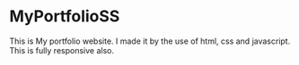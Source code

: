 # MyPortfolioSS
This is My portfolio website. I made it by the use of html, css and javascript. This is fully responsive also.
